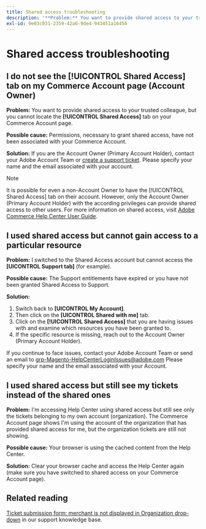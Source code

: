 ```yaml
---
title: Shared access troubleshooting
description: '**Problem:** You want to provide shared access to your trusted colleague but you cannot locate the **Shared Access** tab on your Commerce Account page.'
exl-id: 9e03c031-2359-42a6-9de4-943451a16456
---
```

# Shared access troubleshooting

## I do not see the [!UICONTROL Shared Access] tab on my Commerce Account page (Account Owner)

 **Problem:** You want to provide shared access to your trusted colleague, but you cannot locate the **[!UICONTROL Shared Access]** tab on your Commerce Account page.

 **Possible cause:** Permissions, necessary to grant shared access, have not been associated with your Commerce Account.

 **Solution:** If you are the Account Owner (Primary Account Holder), contact your Adobe Account Team or [create a support ticket](/help/help-center-guide/help-center/magento-help-center-user-guide.md#merchant-not-displayed). Please specify your name and the email associated with your account.

 >[!NOTE]
 >
 >It is possible for even a non-Account Owner to have the [!UICONTROL Shared Access] tab on their account. However, only the Account Owner (Primary Account Holder) with the according privileges can provide shared access to other users. For more information on shared access, visit [Adobe Commerce Help Center User Guide](https://experienceleague.adobe.com/docs/commerce-knowledge-base/kb/help-center-guide/magento-help-center-user-guide.html?lang=en#who-can-provide-shared-access).

## I used shared access but cannot gain access to a particular resource

 **Problem:** I switched to the Shared Access account but cannot access the **[UICONTROL Support tab]** (for example).

 **Possible cause:** The Support entitlements have expired or you have not been granted Shared Access to Support.

 **Solution:** 

 1. Switch back to **[UICONTROL My Account]**. 
 1. Then click on the **[UICONTROL Shared with me]** tab. 
 1. Click on the **[!UICONTROL Shared Access]** that you are having issues with and examine which resources you have been granted to.
 1. If the specific resource is missing, reach out to the Account Owner (Primary Account Holder).

 If you continue to face issues, contact your Adobe Account Team or send an email to [grp-Magento-HelpCenterLoginIssues@adobe.com](grp-Magento-HelpCenterLoginIssues@adobe.com) Please specify your name and the email associated with your Account.

## I used shared access but still see my tickets instead of the shared ones

 **Problem:** I'm accessing Help Center using shared access but still see only the tickets belonging to my own account (organization). The Commerce Account page shows I'm using the account of the organization that has provided shared access for me, but the organization tickets are still not showing.

 **Possible cause:** Your browser is using the cached content from the Help Center.

 **Solution:** Clear your browser cache and access the Help Center again (make sure you have switched to shared access on your Commerce Account page).

## Related reading

[Ticket submission form: merchant is not displayed in Organization drop-down](/help/help-center-guide/help-center/magento-help-center-user-guide.md#merchant-not-displayed) in our support knowledge base.
